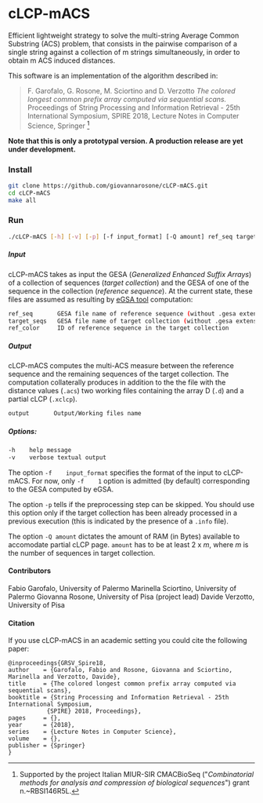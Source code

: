 # cLCP-mACS
Efficient lightweight strategy to solve the multi-string Average Common Substring (ACS) problem, that consists in the pairwise comparison of a single string against a collection of m strings simultaneously, in order to obtain m ACS induced distances.

This software is an implementation of the algorithm described in:

>F. Garofalo, G. Rosone, M. Sciortino and D. Verzotto
*The colored longest common prefix array computed via sequential scans.*
Proceedings of String Processing and Information Retrieval - 25th International Symposium, SPIRE 2018, Lecture Notes in Computer Science, Springer [^1]

[^1]:Supported by the project Italian MIUR-SIR CMACBioSeq ("_Combinatorial methods for analysis and compression of biological sequences_")
grant n.~RBSI146R5L.

**Note that this is only a prototypal version. A production release are yet under development.**

### Install

```sh
git clone https://github.com/giovannarosone/cLCP-mACS.git
cd cLCP-mACS
make all
```

### Run

```sh
./cLCP-mACS [-h] [-v] [-p] [-f input_format] [-Q amount] ref_seq target_seqs ref_color output
```

##### Input
<!-- cLCP-mACS needs LCP and ID array (array of colors) of a collection of sequences (_target collection_) and the LCP and ID (color) of one of the sequence in the collection (_reference sequence_). In current impementation these are provided by the output of eGSA tool. -->

cLCP-mACS takes as input the GESA (_Generalized Enhanced Suffix Arrays_) of a collection of sequences (_target collection_) and the GESA of one of the sequence in the collection (_reference sequence_). At the current state, these files are assumed as resulting by [eGSA tool][240fb5f5] computation:

  [240fb5f5]: https://github.com/felipelouza/egsa "eGSA: Generalized enhanced suffix array construction in external memory [CPM'13, ALMOB 2017]"

```sh
ref_seq       GESA file name of reference sequence (without .gesa extension)
target_seqs   GESA file name of target collection (without .gesa extension)
ref_color     ID of reference sequence in the target collection
```
##### Output
cLCP-mACS computes the multi-ACS measure between the reference sequence and the remaining sequences of the target collection. The computation collaterally produces in addition to the the file with the distance values (`.acs`) two working files containing the array D (`.d`) and a partial cLCP (`.xclcp`).
```sh
output       Output/Working files name
```
##### Options:

```sh
-h    help message
-v    verbose textual output
```
The option `-f    input_format` specifies the format of the input to cLCP-mACS. For now, only `-f    1` option is admitted (by default) corresponding to the GESA computed by eGSA.

The option `-p` tells if the preprocessing step can be skipped. You should use this option only if the target collection has been already processed in a previous execution (this is indicated by the presence of a `.info` file).

The option `-Q amount` dictates the amount of RAM (in Bytes) available to accomodate partial cLCP page. `amount` has to be at least 2 x _m_, where _m_ is the number of sequences in target collection.

#### Contributors

Fabio Garofalo,  University of Palermo
Marinella Sciortino,  University of Palermo
Giovanna Rosone, University of Pisa (project lead)
Davide Verzotto, University of Pisa

#### Citation
If you use cLCP-mACS in an academic setting you could cite the following paper:

    @inproceedings{GRSV_Spire18,
    author    = {Garofalo, Fabio and Rosone, Giovanna and Sciortino, Marinella and Verzotto, Davide},
    title     = {The colored longest common prefix array computed via sequential scans},
    booktitle = {String Processing and Information Retrieval - 25th International Symposium,
               {SPIRE} 2018, Proceedings},
    pages     = {},
    year      = {2018},
    series    = {Lecture Notes in Computer Science},
    volume    = {},
    publisher = {Springer}
    }

